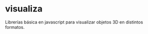  visualiza
===========

Librerías básica en javascript para visualizar objetos 3D en distintos formatos.